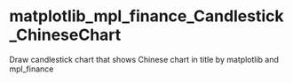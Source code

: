 # matplotlib_mpl_finance_Candlestick_ChineseChart
Draw candlestick chart that shows Chinese chart in title by matplotlib and mpl_finance
